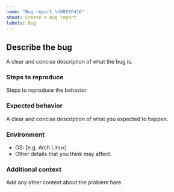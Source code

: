 ```yaml
---
name: "Bug report \U0001F41E"
about: Create a bug report
labels: bug
---
```


## Describe the bug

A clear and concise description of what the bug is.

### Steps to reproduce

Steps to reproduce the behavior.

### Expected behavior

A clear and concise description of what you expected to happen.

### Environment

 - OS: [e.g. Arch Linux]
 - Other details that you think may affect.

### Additional context

Add any other context about the problem here.
